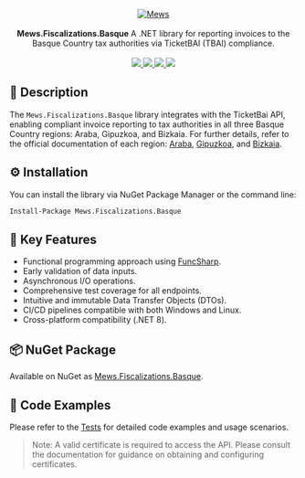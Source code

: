 <p align="center">
    <a href="https://mews.com">
        <img alt="Mews" src="https://user-images.githubusercontent.com/51375082/120493257-16938780-c3bb-11eb-8cb5-0b56fd08240d.png">
    </a>
    <br><br>
    <b>Mews.Fiscalizations.Basque</b> A .NET library for reporting invoices to the Basque Country tax authorities via TicketBAI (TBAI) compliance.
    <br><br>
    <a href="https://www.nuget.org/packages/Mews.Fiscalizations.Basque/">
        <img src="https://img.shields.io/nuget/v/Mews.Fiscalizations.Basque">
    </a>
    <a href="https://github.com/MewsSystems/fiscalizations/blob/master/LICENSE">
        <img src="https://img.shields.io/github/license/MewsSystems/fiscalizations">
    </a>
    <a href="https://github.com/MewsSystems/fiscalizations/actions/workflows/publish-basque.yml">
        <img src="https://img.shields.io/github/actions/workflow/status/MewsSystems/fiscalizations/publish-basque.yml?branch=master&label=publish">
    </a>
    <a href="https://www.gipuzkoa.eus/es/web/ogasuna/ticketbai">
        <img src="https://img.shields.io/badge/TicketBai-lightgrey">
    </a>
</p>


## 📃 Description

The `Mews.Fiscalizations.Basque` library integrates with the TicketBai API, enabling compliant invoice reporting to tax authorities in all three Basque Country regions: Araba, Gipuzkoa, and Bizkaia. For further details, refer to the official documentation of each region: [Araba](https://web.araba.eus/es/hacienda/ticketbai/documentacion-tecnica), [Gipuzkoa](https://www.gipuzkoa.eus/es/web/ogasuna/ticketbai/documentacion-y-normativa), and [Bizkaia](https://www.batuz.eus/es/documentacion-tecnica).  

## ⚙️ Installation

You can install the library via NuGet Package Manager or the command line:
```bash
Install-Package Mews.Fiscalizations.Basque
```

## 🎯 Key Features

-   Functional programming approach using [FuncSharp](https://github.com/MewsSystems/FuncSharp).
-   Early validation of data inputs.
-   Asynchronous I/O operations.
-   Comprehensive test coverage for all endpoints.
-   Intuitive and immutable Data Transfer Objects (DTOs).
-   CI/CD pipelines compatible with both Windows and Linux.
-   Cross-platform compatibility (.NET 8).

## 📦 NuGet Package

Available on NuGet as [Mews.Fiscalizations.Basque](https://www.nuget.org/packages/Mews.Fiscalizations.Basque/).

## 👀 Code Examples

Please refer to the [Tests](https://github.com/MewsSystems/fiscalizations/tree/master/src/Basque/Mews.Fiscalizations.Basque.Tests) for detailed code examples and usage scenarios.

>Note: A valid certificate is required to access the API. Please consult the documentation for guidance on obtaining and configuring certificates.
